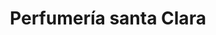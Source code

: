 ---
title: "Perfumería santa Clara"
url: /puerto-la-cruz/perfumeria-santa-clara/
shop: Parfümerie
---